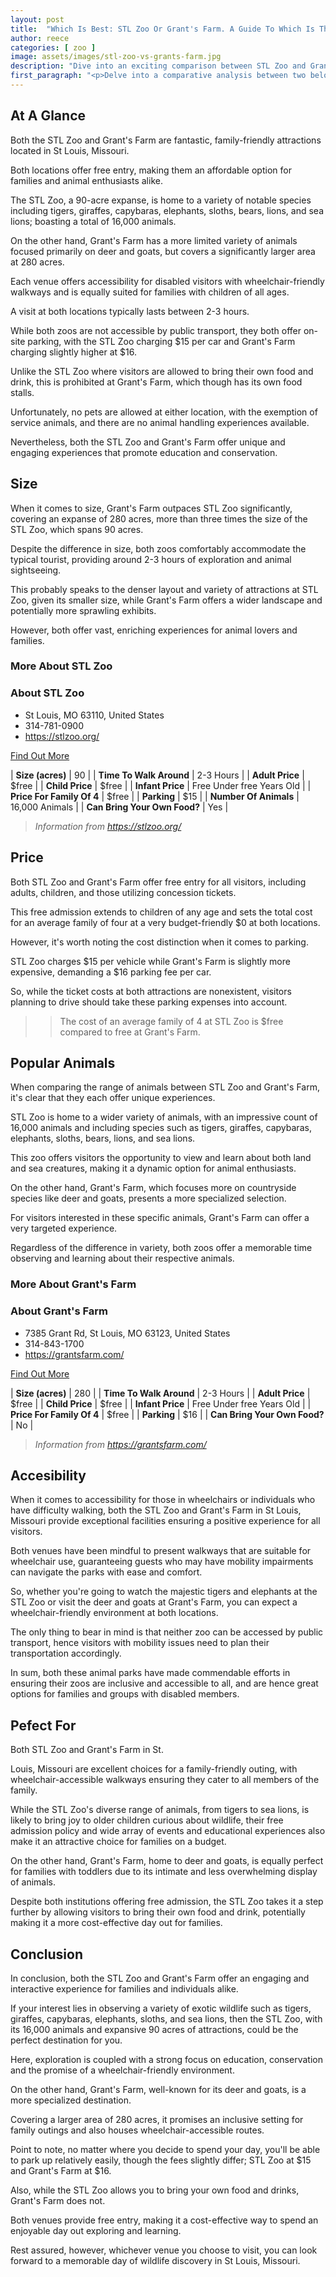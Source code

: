 ```yaml
---
layout: post
title:  "Which Is Best: STL Zoo Or Grant's Farm. A Guide To Which Is The Best Zoo In Missouri, USA"
author: reece
categories: [ zoo ]
image: assets/images/stl-zoo-vs-grants-farm.jpg
description: "Dive into an exciting comparison between STL Zoo and Grant's Farm. Learn about their unique attractions, educational programs, conservation efforts, and visitor experiences. Ideal for families and animal lovers deciding on their next visit."
first_paragraph: "<p>Delve into a comparative analysis between two beloved St Louis animal adventures: The STL Zoo, home to a myriad of exotic creatures ranging from giraffes to elephants, sea lions to capybaras, and Grant's Farm, an intimate experience particularly noted for deer and goats.</p><p>We dissect everything from the array of animals, accessibility for people with disabilities, suitability for families with young or older children, food options, and much more.</p><p>Discover detailed insights into each unique setting and make an informed decision for your next family outing in the heart of Missouri.</p>"
---
```


<div class="overview" markdown="1"> 

## At A Glance 

Both the STL Zoo and Grant's Farm are fantastic, family-friendly attractions located in St Louis, Missouri. 

Both locations offer free entry, making them an affordable option for families and animal enthusiasts alike. 

The STL Zoo, a 90-acre expanse, is home to a variety of notable species including tigers, giraffes, capybaras, elephants, sloths, bears, lions, and sea lions; boasting a total of 16,000 animals. 

On the other hand, Grant's Farm has a more limited variety of animals focused primarily on deer and goats, but covers a significantly larger area at 280 acres. 

Each venue offers accessibility for disabled visitors with wheelchair-friendly walkways and is equally suited for families with children of all ages. 

A visit at both locations typically lasts between 2-3 hours. 

While both zoos are not accessible by public transport, they both offer on-site parking, with the STL Zoo charging $15 per car and Grant's Farm charging slightly higher at $16. 

Unlike the STL Zoo where visitors are allowed to bring their own food and drink, this is prohibited at Grant's Farm, which though has its own food stalls. 

Unfortunately, no pets are allowed at either location, with the exemption of service animals, and there are no animal handling experiences available. 

Nevertheless, both the STL Zoo and Grant's Farm offer unique and engaging experiences that promote education and conservation.

</div>
    
    

## Size 

When it comes to size, Grant's Farm outpaces STL Zoo significantly, covering an expanse of 280 acres, more than three times the size of the STL Zoo, which spans 90 acres. 

Despite the difference in size, both zoos comfortably accommodate the typical tourist, providing around 2-3 hours of exploration and animal sightseeing. 

This probably speaks to the denser layout and variety of attractions at STL Zoo, given its smaller size, while Grant's Farm offers a wider landscape and potentially more sprawling exhibits. 

However, both offer vast, enriching experiences for animal lovers and families.
<div class="overview" markdown="1" id="wyntk-stl-zoo"> 

### More About STL Zoo

<div class="find-out-more" markdown="1">

### About STL Zoo

- St Louis, MO 63110, United States
- 314-781-0900
- <a href="https://stlzoo.org/">https://stlzoo.org/</a>



<a class="subscribe btn" href="https://stlzoo.org/">Find Out More</a>

</div>


    

| **Size (acres)** | 90 |
| **Time To Walk Around** | 2-3 Hours |
| **Adult Price** | $free |
| **Child Price** | $free |
| **Infant Price** | Free Under free Years Old |
| **Price For Family Of 4** | $free |
| **Parking** | $15 |
| **Number Of Animals** | 16,000 Animals |
| **Can Bring Your Own Food?** | Yes |


> *Information from https://stlzoo.org/* 



</div>



## Price 

Both STL Zoo and Grant's Farm offer free entry for all visitors, including adults, children, and those utilizing concession tickets. 

This free admission extends to children of any age and sets the total cost for an average family of four at a very budget-friendly $0 at both locations. 

However, it's worth noting the cost distinction when it comes to parking. 

STL Zoo charges $15 per vehicle while Grant's Farm is slightly more expensive, demanding a $16 parking fee per car. 

So, while the ticket costs at both attractions are nonexistent, visitors planning to drive should take these parking expenses into account.

>> The cost of an average family of 4 at STL Zoo is $free compared to free at Grant's Farm.



## Popular Animals 

When comparing the range of animals between STL Zoo and Grant's Farm, it's clear that they each offer unique experiences. 

STL Zoo is home to a wider variety of animals, with an impressive count of 16,000 animals and including species such as tigers, giraffes, capybaras, elephants, sloths, bears, lions, and sea lions. 

This zoo offers visitors the opportunity to view and learn about both land and sea creatures, making it a dynamic option for animal enthusiasts. 

On the other hand, Grant's Farm, which focuses more on countryside species like deer and goats, presents a more specialized selection. 

For visitors interested in these specific animals, Grant's Farm can offer a very targeted experience. 

Regardless of the difference in variety, both zoos offer a memorable time observing and learning about their respective animals.
<div class="overview" markdown="1"id="wyntk-grants-farm"> 

### More About Grant's Farm

<div class="find-out-more" markdown="1">

### About Grant's Farm

- 7385 Grant Rd, St Louis, MO 63123, United States
- 314-843-1700
- <a href="https://grantsfarm.com/">https://grantsfarm.com/</a>



<a class="subscribe btn" href="https://grantsfarm.com/">Find Out More</a>

</div>


    

| **Size (acres)** | 280 |
| **Time To Walk Around** | 2-3 Hours |
| **Adult Price** | $free |
| **Child Price** | $free |
| **Infant Price** | Free Under free Years Old |
| **Price For Family Of 4** | $free |
| **Parking** | $16 |
| **Can Bring Your Own Food?** | No |


> *Information from https://grantsfarm.com/* 



</div>



## Accesibility 

When it comes to accessibility for those in wheelchairs or individuals who have difficulty walking, both the STL Zoo and Grant's Farm in St Louis, Missouri provide exceptional facilities ensuring a positive experience for all visitors. 

Both venues have been mindful to present walkways that are suitable for wheelchair use, guaranteeing guests who may have mobility impairments can navigate the parks with ease and comfort. 

So, whether you're going to watch the majestic tigers and elephants at the STL Zoo or visit the deer and goats at Grant's Farm, you can expect a wheelchair-friendly environment at both locations. 

The only thing to bear in mind is that neither zoo can be accessed by public transport, hence visitors with mobility issues need to plan their transportation accordingly. 

In sum, both these animal parks have made commendable efforts in ensuring their zoos are inclusive and accessible to all, and are hence great options for families and groups with disabled members.

## Pefect For 

Both STL Zoo and Grant's Farm in St. 

Louis, Missouri are excellent choices for a family-friendly outing, with wheelchair-accessible walkways ensuring they cater to all members of the family. 

While the STL Zoo's diverse range of animals, from tigers to sea lions, is likely to bring joy to older children curious about wildlife, their free admission policy and wide array of events and educational experiences also make it an attractive choice for families on a budget. 

On the other hand, Grant's Farm, home to deer and goats, is equally perfect for families with toddlers due to its intimate and less overwhelming display of animals. 

Despite both institutions offering free admission, the STL Zoo takes it a step further by allowing visitors to bring their own food and drink, potentially making it a more cost-effective day out for families.

## Conclusion 

In conclusion, both the STL Zoo and Grant's Farm offer an engaging and interactive experience for families and individuals alike. 

If your interest lies in observing a variety of exotic wildlife such as tigers, giraffes, capybaras, elephants, sloths, and sea lions, then the STL Zoo, with its 16,000 animals and expansive 90 acres of attractions, could be the perfect destination for you. 

Here, exploration is coupled with a strong focus on education, conservation and the promise of a wheelchair-friendly environment. 



On the other hand, Grant's Farm, well-known for its deer and goats, is a more specialized destination. 

Covering a larger area of 280 acres, it promises an inclusive setting for family outings and also houses wheelchair-accessible routes.

Point to note, no matter where you decide to spend your day, you'll be able to park up relatively easily, though the fees slightly differ; STL Zoo at $15 and Grant's Farm at $16. 

Also, while the STL Zoo allows you to bring your own food and drinks, Grant's Farm does not. 



Both venues provide free entry, making it a cost-effective way to spend an enjoyable day out exploring and learning. 

Rest assured, however, whichever venue you choose to visit, you can look forward to a memorable day of wildlife discovery in St Louis, Missouri.